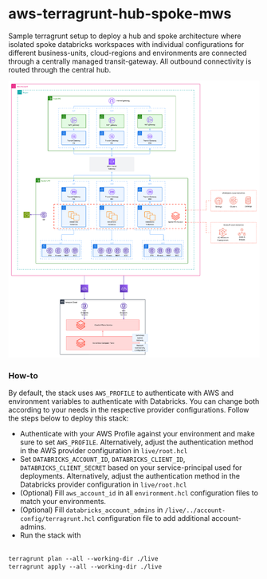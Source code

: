 # aws-terragrunt-hub-spoke-mws

Sample terragrunt setup to deploy a hub and spoke architecture where isolated spoke databricks workspaces with
individual configurations for different business-units, cloud-regions and environments are connected through a 
centrally managed transit-gateway. All outbound connectivity is routed through the central hub.

![](diagram.png)


### How-to
By default, the stack uses `AWS_PROFILE` to authenticate with AWS and environment variables to authenticate with Databricks.
You can change both according to your needs in the respective provider configurations. Follow the steps below to deploy this stack:

- Authenticate with your AWS Profile against your environment and make sure to set `AWS_PROFILE`. Alternatively, adjust the authentication method in the AWS provider configuration in `live/root.hcl`
- Set `DATABRICKS_ACCOUNT_ID`, `DATABRICKS_CLIENT_ID`, `DATABRICKS_CLIENT_SECRET` based on your service-principal used for deployments. Alternatively, adjust the authentication method in the Databricks provider configuration in `live/root.hcl`
- (Optional) Fill `aws_account_id` in all `environment.hcl` configuration files to match your environments.
- (Optional) Fill `databricks_account_admins` in `/live/../account-config/terragrunt.hcl` configuration file to add additional account-admins.
- Run the stack with
```shell

terragrunt plan --all --working-dir ./live
terragrunt apply --all --working-dir ./live
```
